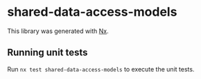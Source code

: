 # shared-data-access-models

This library was generated with [Nx](https://nx.dev).

## Running unit tests

Run `nx test shared-data-access-models` to execute the unit tests.
